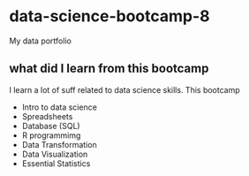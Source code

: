 # data-science-bootcamp-8
My data portfolio

## what did I learn from this bootcamp

I learn a lot of suff related to data science skills. This bootcamp
- Intro to data science
- Spreadsheets
- Database (SQL)
- R programmimg
- Data Transformation
- Data Visualization
- Essential Statistics

  
